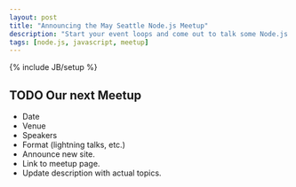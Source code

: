 ```yaml
---
layout: post
title: "Announcing the May Seattle Node.js Meetup"
description: "Start your event loops and come out to talk some Node.js!"
tags: [node.js, javascript, meetup]
---
```

{% include JB/setup %}

## TODO Our next Meetup

* Date
* Venue
* Speakers
* Format (lightning talks, etc.)
* Announce new site.
* Link to meetup page.
* Update description with actual topics.
